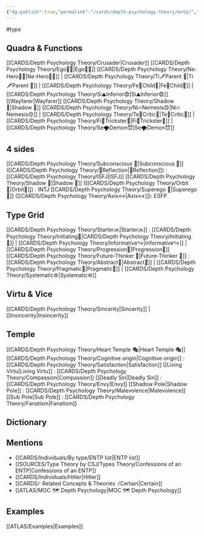 ```yaml
---
{"dg-publish":true,"permalink":"/cards/depth-psychology-theory/entp/","created":"2022-12-27T18:59:13.675+01:00","updated":"2023-04-23T14:00:47.662+02:00"}
---
```


#type

## Quadra & Functions
[[CARDS/Depth Psychology Theory/Crusader\|Crusader]] [[CARDS/Depth Psychology Theory/Ego🙋‍♂️\|Ego🙋‍♂️]]
	[[CARDS/Depth Psychology Theory/Ne💧Hero🦸‍♂️\|Ne💧Hero🦸‍♂️]] | [[CARDS/Depth Psychology Theory/Ti🗡️Parent 🤨\|Ti🗡️Parent 🤨]] | [[CARDS/Depth Psychology Theory/Fe💉Child👼\|Fe💉Child👼]] | [[CARDS/Depth Psychology Theory/Si⛰️Inferior😨\|Si⛰️Inferior😨]]
[[Wayfarer\|Wayfarer]] [[CARDS/Depth Psychology Theory/Shadow 👤\|Shadow 👤]] 
	[[CARDS/Depth Psychology Theory/Ni🔥Nemesis😟\|Ni🔥Nemesis😟]] | [[CARDS/Depth Psychology Theory/Te🏹Critic🤔\|Te🏹Critic🤔]] | [[CARDS/Depth Psychology Theory/Fi🧭Trickster🤡\|Fi🧭Trickster🤡]] | [[CARDS/Depth Psychology Theory/Se🌪️Demon😈\|Se🌪️Demon😈]]

## 4 sides  
[[CARDS/Depth Psychology Theory/Subconscious 🤸\|Subconscious 🤸]] ([[CARDS/Depth Psychology Theory/🔀Reflection\|🔀Reflection]]) : [[CARDS/Depth Psychology Theory/ISFJ\|ISFJ]]
[[CARDS/Depth Psychology Theory/Shadow 👤\|Shadow 👤]] ([[CARDS/Depth Psychology Theory/Orbit💫\|Orbit💫]]) : INTJ
[[CARDS/Depth Psychology Theory/Superego 👹\|Superego 👹]] ([[CARDS/Depth Psychology Theory/Axis↔️\|Axis↔️]]): ESFP

## Type Grid 
[[CARDS/Depth Psychology Theory/Starter🔜\|Starter🔜]] : [[CARDS/Depth Psychology Theory/Initiating👋\|CARDS/Depth Psychology Theory/Initiating👋]] | [[CARDS/Depth Psychology Theory/Informative↪️\|Informative↪️]] | [[CARDS/Depth Psychology Theory/Progression🚧\|Progression🚧]]
[[CARDS/Depth Psychology Theory/Future-Thinker 🔮\|Future-Thinker 🔮]] : [[CARDS/Depth Psychology Theory/Abstract🧲\|Abstract🧲]] | [[CARDS/Depth Psychology Theory/Pragmatic🦊\|Pragmatic🦊]] | [[CARDS/Depth Psychology Theory/Systematic⚙️\|Systematic⚙️]]

## Virtu & Vice
[[CARDS/Depth Psychology Theory/Sincerity\|Sincerity]] | [[Insincerity\|Insincerity]]

## Temple 
[[CARDS/Depth Psychology Theory/Heart Temple 🎭\|Heart Temple 🎭]]
[[CARDS/Depth Psychology Theory/Cognitive origin\|Cognitive origin]] : [[CARDS/Depth Psychology Theory/Satisfaction\|Satisfaction]]
[[Living Virtu\|Living Virtu]] : [[CARDS/Depth Psychology Theory/Compassion\|Compassion]]
[[Deadly Sin\|Deadly Sin]] : [[CARDS/Depth Psychology Theory/Envy\|Envy]]
[[Shadow Pole\|Shadow Pole]] : [[CARDS/Depth Psychology Theory/Malevolence\|Malevolence]]
[[Sub Pole\|Sub Pole]] : [[CARDS/Depth Psychology Theory/Fanatism\|Fanatism]]

## Dictionary


## Mentions 
- [[CARDS/Individuals/By type/ENTP list\|ENTP list]]
- [[SOURCES/Type Theory by CSJ/Types Theory/Confessions of an ENTP\|Confessions of an ENTP]]
- [[CARDS/Individuals/Hitler\|Hitler]]
- [[CARDS/· Related Concepts & Theories ·/Certain\|Certain]]
- [[ATLAS/MOC 🗺️ Depth Psychology\|MOC 🗺️ Depth Psychology]]

## Examples 
[[ATLAS/Examples\|Examples]]
